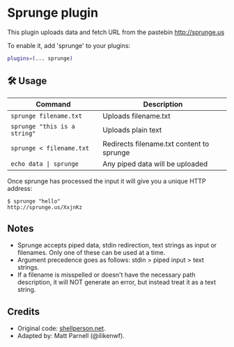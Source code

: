# Sprunge plugin

This plugin uploads data and fetch URL from the pastebin http://sprunge.us

To enable it, add 'sprunge' to your plugins:

```zsh
plugins=(... sprunge)
```

## 🛠️ Usage

| Command                      | Description                               |
| ---------------------------- | ----------------------------------------- |
| `sprunge filename.txt`       | Uploads filename.txt                      |
| `sprunge "this is a string"` | Uploads plain text                        |
| `sprunge < filename.txt`     | Redirects filename.txt content to sprunge |
| `echo data \| sprunge`       | Any piped data will be uploaded           |

Once sprunge has processed the input it will give you a unique HTTP address:

```console
$ sprunge "hello"
http://sprunge.us/XxjnKz
```

## Notes

-   Sprunge accepts piped data, stdin redirection, text strings as input or
    filenames. Only one of these can be used at a time.
-   Argument precedence goes as follows: stdin > piped input > text strings.
-   If a filename is misspelled or doesn't have the necessary path description,
    it will NOT generate an error, but instead treat it as a text string.

## Credits

-   Original code:
    [shellperson.net](https://web.archive.org/web/20190910065842/https://www.shellperson.net/sprunge-pastebin-script/).
-   Adapted by: Matt Parnell (@ilikenwf).
